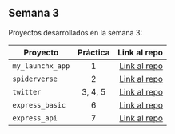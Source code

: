 ## Semana 3 

Proyectos desarrollados en la semana 3:

| Proyecto | Práctica | Link al repo |
| ------------- |:-------------:| -----:|
|`my_launchx_app`|1|[Link al repo](https://github.com/AntonioRValdivia/my_launchX_app)|
|`spiderverse`|2|[Link al repo](https://github.com/AntonioRValdivia/spiderverse)|
|`twitter`|3, 4, 5|[Link al repo](https://github.com/AntonioRValdivia/twitter)|
|`express_basic`|6|[Link al repo](https://github.com/AntonioRValdivia/Express_Server)|
|`express_api`|7|[Link al repo](https://github.com/LaunchX-InnovaccionVirtual/MissionNodeJS)|

